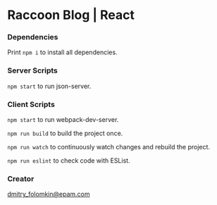 # Raccoon Blog | React

### Dependencies

Print `npm i` to install all dependencies.

### Server Scripts

`npm start` to run json-server.

### Client Scripts

`npm start` to run webpack-dev-server.

`npm run build` to build the project once.

`npm run watch` to continuously watch changes and rebuild the project.

`npm run eslint` to check code with ESList.

### Creator

[dmitry_folomkin@epam.com](mailto:dmitry_folomkin@epam.com)
